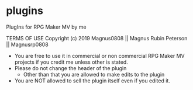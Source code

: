 # plugins
PlugIns for RPG Maker MV by me

TERMS OF USE
Copyright (c) 2019 Magnus0808 || Magnus Rubin Peterson || Magnusrp0808
- You are free to use it in commercial or non commercial RPG Maker MV projects if you credit me unless other is stated.
- Please do not change the header of the plugin
  - Other than that you are allowed to make edits to the plugin
- You are NOT allowed to sell the plugin itself even if you edited it.
